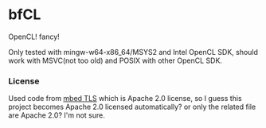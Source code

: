# bfCL
OpenCL! fancy!

Only tested with mingw-w64-x86_64/MSYS2 and Intel OpenCL SDK,
should work with MSVC(not too old) and POSIX with other OpenCL SDK.

### License
Used code from [mbed TLS](https://github.com/ARMmbed/mbedtls/) which is Apache 2.0 license,
so I guess this project becomes Apache 2.0 licensed automatically?
or only the related file are Apache 2.0? I'm not sure.
